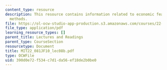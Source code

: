 ```yaml
---
content_type: resource
description: This resource contains information related to economic feasibility assessment
  methods.
file: https://ol-ocw-studio-app-production.s3.amazonaws.com/courses/22-081j-introduction-to-sustainable-energy-fall-2010/390d0e72f534c7d1da56ef18de2b0be0_MIT22_081JF10_lec08b.pdf
file_type: application/pdf
learning_resource_types: []
parent_title: Lectures and Readings
parent_type: CourseSection
resourcetype: Document
title: MIT22_081JF10_lec08b.pdf
type: OCWFile
uid: 390d0e72-f534-c7d1-da56-ef18de2b0be0
---
```


